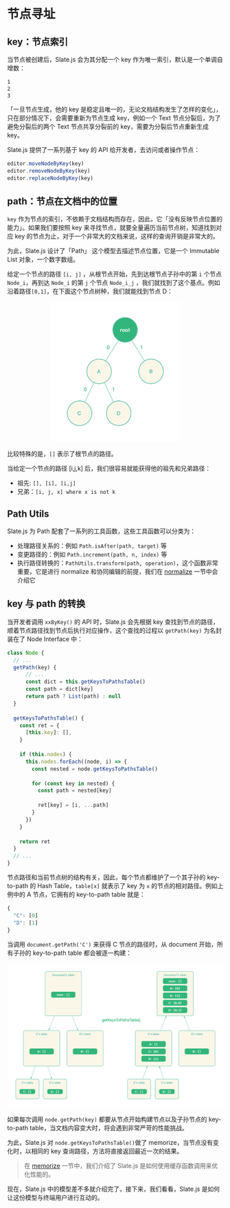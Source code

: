 # 节点寻址

## key：节点索引

当节点被创建后，Slate.js 会为其分配一个 key 作为唯一索引，默认是一个单调自增数：

```
1
2
3
```

「一旦节点生成，他的  key 是稳定且唯一的，无论文档结构发生了怎样的变化」，只在部分情况下，会需要重新为节点生成 key，例如一个 Text 节点分裂后，为了避免分裂后的两个 Text 节点共享分裂前的 key，需要为分裂后节点重新生成 key。

Slate.js 提供了一系列基于 key 的 API 给开发者，去访问或者操作节点：

```js
editor.moveNodeByKey(key)
editor.removeNodeByKey(key)
editor.replaceNodeByKey(key)
```

## path：节点在文档中的位置

`key` 作为节点的索引，不依赖于文档结构而存在，因此，它「没有反映节点位置的能力」。如果我们要按照 key 来寻找节点，就要全量遍历当前节点树，知道找到对应 key 的节点为止，对于一个非常大的文档来说，这样的查询开销是非常大的。

为此，Slate.js 设计了「Path」 这个模型去描述节点位置，它是一个 Immutable List 对象，一个数字数组。

给定一个节点的路径  `[i, j]` ，从根节点开始，先到达根节点子孙中的第 `i` 个节点 `Node_i`，再到达 `Node_i` 的第 `j` 个节点 `Node_i_j` ，我们就找到了这个基点。例如沿着路径`[0,1]`，在下面这个节点树种，我们就能找到节点 D：

<p align="center">
	<img src="./statics/slate-path-demo.png" width="300" />
</p>

比较特殊的是，`[]` 表示了根节点的路径。

当给定一个节点的路径 [i,j,k] 后，我们很容易就能获得他的祖先和兄弟路径：

- 祖先: `[], [i], [i,j]`
- 兄弟：`[i, j, x] where x is not k`

## Path Utils

Slate.js 为 Path 配套了一系列的工具函数，这些工具函数可以分类为：

- 处理路径关系的：例如 `Path.isAfter(path, target)` 等
- 变更路径的：例如 `Path.increment(path, n, index)` 等
- 执行路径转换的：`PathUtils.transform(path, operation)`，这个函数非常重要，它是进行 normalize 和协同编辑的前提，我们在 [normalize](./normalize) 一节中会介绍它

## key 与 path 的转换

当开发者调用 `xxByKey()` 的 API 时，Slate.js  会先根据 key 查找到节点的路径，顺着节点路径找到节点后执行对应操作，这个查找的过程以 `getPath(key)` 为名封装在了 Node Interface 中：

```js
class Node {
  // ...
  getPath(key) {
      // ...
      const dict = this.getKeysToPathsTable()
      const path = dict[key]
      return path ? List(path) : null
  }
  
  getKeysToPathsTable() {
    const ret = {
      [this.key]: [],
    }

    if (this.nodes) {
      this.nodes.forEach((node, i) => {
        const nested = node.getKeysToPathsTable()

        for (const key in nested) {
          const path = nested[key]

          ret[key] = [i, ...path]
        }
      })
    }

    return ret
  }
  // ...
}
```

节点路径和当前节点树的结构有关，因此，每个节点都维护了一个其子孙的 key-to-path 的 Hash Table，`table[x]` 就表示了 key 为 `x` 的节点的相对路径。例如上例中的 A 节点，它拥有的 key-to-path table 就是：

```js
{
  "C": [0]
  "D": [1]
}
```

当调用 `document.getPath('C')` 来获得 C 节点的路径时，从 document 开始，所有子孙的 key-to-path table 都会被逐一构建：

<p align="center">
	<img src="./statics/get-keys-to-paths-table.png" />
</p>

如果每次调用 `node.getPath(key)`  都要从节点开始构建节点以及子孙节点的 key-to-path table，当文档内容变大时，将会遇到非常严苛的性能挑战。

为此，Slate.js 对 `node.getKeysToPathsTable()`做了 memorize，当节点没有变化时，以相同的 key 查询路径，方法将直接返回最近一次的结果。

> 在 [memorize](./memozie.md) 一节中，我们介绍了 Slate.js 是如何使用缓存函数调用来优化性能的。



现在，Slate.js 中的模型差不多就介绍完了，接下来，我们看看，Slate.js 是如何让这份模型与终端用户进行互动的。